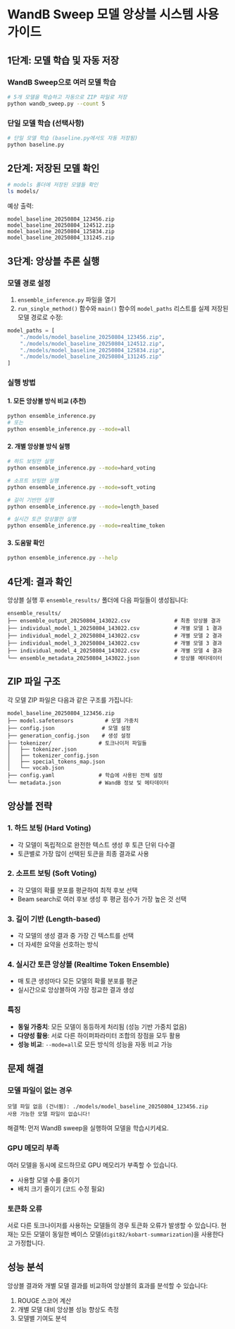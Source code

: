 # WandB Sweep 모델 앙상블 시스템 사용 가이드

## 1단계: 모델 학습 및 자동 저장

### WandB Sweep으로 여러 모델 학습
```bash
# 5개 모델을 학습하고 자동으로 ZIP 파일로 저장
python wandb_sweep.py --count 5
```

### 단일 모델 학습 (선택사항)
```bash
# 단일 모델 학습 (baseline.py에서도 자동 저장됨)
python baseline.py
```

## 2단계: 저장된 모델 확인

```bash
# models 폴더에 저장된 모델들 확인
ls models/
```

예상 출력:
```
model_baseline_20250804_123456.zip
model_baseline_20250804_124512.zip
model_baseline_20250804_125834.zip
model_baseline_20250804_131245.zip
```

## 3단계: 앙상블 추론 실행

### 모델 경로 설정
1. `ensemble_inference.py` 파일을 열기  
2. `run_single_method()` 함수와 `main()` 함수의 `model_paths` 리스트를 실제 저장된 모델 경로로 수정:

```python
model_paths = [
    "./models/model_baseline_20250804_123456.zip",  
    "./models/model_baseline_20250804_124512.zip",
    "./models/model_baseline_20250804_125834.zip",
    "./models/model_baseline_20250804_131245.zip"
]
```

### 실행 방법

#### 1. 모든 앙상블 방식 비교 (추천)
```bash
python ensemble_inference.py
# 또는
python ensemble_inference.py --mode=all
```

#### 2. 개별 앙상블 방식 실행
```bash
# 하드 보팅만 실행
python ensemble_inference.py --mode=hard_voting

# 소프트 보팅만 실행  
python ensemble_inference.py --mode=soft_voting

# 길이 기반만 실행
python ensemble_inference.py --mode=length_based

# 실시간 토큰 앙상블만 실행
python ensemble_inference.py --mode=realtime_token
```

#### 3. 도움말 확인
```bash
python ensemble_inference.py --help
```

## 4단계: 결과 확인

앙상블 실행 후 `ensemble_results/` 폴더에 다음 파일들이 생성됩니다:

```
ensemble_results/
├── ensemble_output_20250804_143022.csv              # 최종 앙상블 결과
├── individual_model_1_20250804_143022.csv           # 개별 모델 1 결과  
├── individual_model_2_20250804_143022.csv           # 개별 모델 2 결과
├── individual_model_3_20250804_143022.csv           # 개별 모델 3 결과
├── individual_model_4_20250804_143022.csv           # 개별 모델 4 결과
└── ensemble_metadata_20250804_143022.json           # 앙상블 메타데이터
```

## ZIP 파일 구조

각 모델 ZIP 파일은 다음과 같은 구조를 가집니다:

```
model_baseline_20250804_123456.zip
├── model.safetensors          # 모델 가중치
├── config.json               # 모델 설정
├── generation_config.json    # 생성 설정
├── tokenizer/               # 토크나이저 파일들
│   ├── tokenizer.json
│   ├── tokenizer_config.json
│   ├── special_tokens_map.json
│   └── vocab.json
├── config.yaml              # 학습에 사용된 전체 설정
└── metadata.json            # WandB 정보 및 메타데이터
```

## 앙상블 전략

### 1. 하드 보팅 (Hard Voting)
- 각 모델이 독립적으로 완전한 텍스트 생성 후 토큰 단위 다수결
- 토큰별로 가장 많이 선택된 토큰을 최종 결과로 사용

### 2. 소프트 보팅 (Soft Voting) 
- 각 모델의 확률 분포를 평균하여 최적 후보 선택
- Beam search로 여러 후보 생성 후 평균 점수가 가장 높은 것 선택

### 3. 길이 기반 (Length-based)
- 각 모델의 생성 결과 중 가장 긴 텍스트를 선택
- 더 자세한 요약을 선호하는 방식

### 4. 실시간 토큰 앙상블 (Realtime Token Ensemble)
- 매 토큰 생성마다 모든 모델의 확률 분포를 평균
- 실시간으로 앙상블하여 가장 정교한 결과 생성

### 특징
- **동일 가중치**: 모든 모델이 동등하게 처리됨 (성능 기반 가중치 없음)
- **다양성 활용**: 서로 다른 하이퍼파라미터 조합의 장점을 모두 활용
- **성능 비교**: `--mode=all`로 모든 방식의 성능을 자동 비교 가능

## 문제 해결

### 모델 파일이 없는 경우
```
모델 파일 없음 (건너뜀): ./models/model_baseline_20250804_123456.zip
사용 가능한 모델 파일이 없습니다!
```

해결책: 먼저 WandB sweep을 실행하여 모델을 학습시키세요.

### GPU 메모리 부족
여러 모델을 동시에 로드하므로 GPU 메모리가 부족할 수 있습니다.
- 사용할 모델 수를 줄이기
- 배치 크기 줄이기 (코드 수정 필요)

### 토큰화 오류
서로 다른 토크나이저를 사용하는 모델들의 경우 토큰화 오류가 발생할 수 있습니다.
현재는 모든 모델이 동일한 베이스 모델(`digit82/kobart-summarization`)을 사용한다고 가정합니다.

## 성능 분석

앙상블 결과와 개별 모델 결과를 비교하여 앙상블의 효과를 분석할 수 있습니다:

1. ROUGE 스코어 계산
2. 개별 모델 대비 앙상블 성능 향상도 측정
3. 모델별 기여도 분석